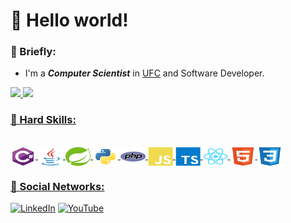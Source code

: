 # 👋 Hello world!

### 📌 Briefly:

- I'm a ***Computer Scientist*** in [UFC](https://www.ufc.br/) and Software Developer.

 <div>
  <a href="https://github.com/alexmota-dev">
  <img height="200em" src="https://github-readme-stats.vercel.app/api?username=alexmota-dev&show_icons=true&theme=blue-green&include_all_commits=true&count_private=true"/>
  <img height="200em" src="https://github-readme-stats.vercel.app/api/top-langs/?username=alexmota-dev&layout=compact&langs_count=10&theme=blue-green"/>
</div>

### 📌 Hard Skills:
  
<div style="display: inline_block"><br>
  <img align="center" alt="Csharp" height="30" width="40" src="https://raw.githubusercontent.com/devicons/devicon/master/icons/csharp/csharp-original.svg">
  <img align="center" alt="Java" height="30" width="40" src="https://raw.githubusercontent.com/devicons/devicon/master/icons/java/java-original.svg">
  <img align="center" alt="Spring" height="30" width="40" src="https://raw.githubusercontent.com/devicons/devicon/master/icons/spring/spring-original.svg">
  <img align="center" alt="Python" height="30" width="40" src="https://raw.githubusercontent.com/devicons/devicon/master/icons/python/python-original.svg">
  <img align="center" alt="Php" height="30" width="40" src="https://raw.githubusercontent.com/devicons/devicon/master/icons/php/php-original.svg">
  <img align="center" alt="Js" height="30" width="40" src="https://raw.githubusercontent.com/devicons/devicon/master/icons/javascript/javascript-plain.svg">
  <img align="center" alt="Ts" height="30" width="40" src="https://raw.githubusercontent.com/devicons/devicon/master/icons/typescript/typescript-plain.svg">
  <img align="center" alt="React" height="30" width="40" src="https://raw.githubusercontent.com/devicons/devicon/master/icons/react/react-original.svg">
  <img align="center" alt="HTML" height="30" width="40" src="https://raw.githubusercontent.com/devicons/devicon/master/icons/html5/html5-original.svg">
  <img align="center" alt="CSS" height="30" width="40" src="https://raw.githubusercontent.com/devicons/devicon/master/icons/css3/css3-original.svg">
</div>
  
### 👥 Social Networks:

  [![LinkedIn](https://img.shields.io/static/v1?label=&message=LinkedIn%20&color=2867B2&logo=LinkedIn&style=flat-square&logoColor=white)](https://www.linkedin.com/in/alexmota-dev)
  [![YouTube](https://img.shields.io/static/v1?label=&message=YouTube%20&color=C4302B&logo=YouTube&style=flat-square&logoColor=white)](https://www.youtube.com/channel/UC8WRG2Ae1v-Y2iDKPTFFJZg)

 
<!--   ![Snake animation](https://github.com/alexmota-dev/alexmota-dev/blob/output/github-contribution-grid-snake.svg) -->
 
</div>

##
